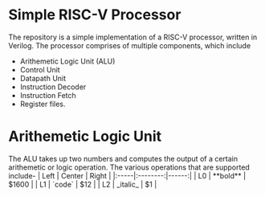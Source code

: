 # Simple RISC-V Processor

The repository is a simple implementation of a RISC-V processor, written in Verilog. 
The processor comprises of multiple components, which include

+ Arithemetic Logic Unit (ALU)
+ Control Unit
+ Datapath Unit
+ Instruction Decoder
+ Instruction Fetch
+ Register files.

# Arithemetic Logic Unit
<p> The ALU takes up two numbers and computes the output of a certain arithemetic or logic operation. The various operations that are supported include-
| Left |  Center  | Right |
|:-----|:--------:|------:|
| L0   | **bold** | $1600 |
| L1   |  `code`  |   $12 |
| L2   | _italic_ |    $1 |

